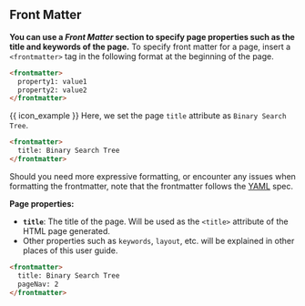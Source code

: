 ## Front Matter

**You can use a _Front Matter_ section to specify page properties such as the title and keywords of the page.** To specify front matter for a page, insert a `<frontmatter>` tag in the following format at the beginning of the page.

```html
<frontmatter>
  property1: value1
  property2: value2
</frontmatter>
```
<div class="indented">

{{ icon_example }} Here, we set the page `title` attribute as `Binary Search Tree`.
```html
<frontmatter>
  title: Binary Search Tree
</frontmatter>
```
</div>

<box type="warning" seamless>

Should you need more expressive formatting, or encounter any issues when formatting the frontmatter, note that the frontmatter follows the [YAML](https://yaml.org/refcard.html) spec.
</box>

**Page properties:**

* **`title`**: The title of the page. Will be used as the `<title>` attribute of the HTML page generated.
* Other properties such as `keywords`, `layout`, etc. will be explained in other places of this user guide.

<include src="../siteJsonFile.md#page-property-overriding" />

<div id="short" class="d-none">

```html
<frontmatter>
  title: Binary Search Tree
  pageNav: 2
</frontmatter>
```
</div>
